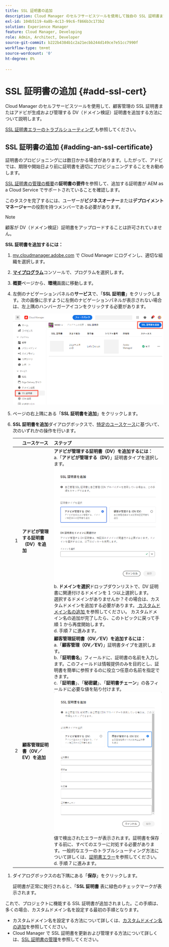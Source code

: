 ```yaml
---
title: SSL 証明書の追加
description: Cloud Manager のセルフサービスツールを使用して独自の SSL 証明書または DV（ドメイン検証）証明書を追加する方法について説明します。
exl-id: 104b5119-4a8b-4c13-99c6-f866b3c173b2
solution: Experience Manager
feature: Cloud Manager, Developing
role: Admin, Architect, Developer
source-git-commit: b222b4384b1c2a21ecbb244d149ce7e51cc7990f
workflow-type: tm+mt
source-wordcount: '0'
ht-degree: 0%

---
```



# SSL 証明書の追加 {#add-ssl-cert}

Cloud Manager のセルフサービスツールを使用して、顧客管理の SSL 証明書またはアドビが生成および管理する DV（ドメイン検証）証明書を追加する方法について説明します。

[SSL 証明書エラーのトラブルシューティング ](/help/implementing/cloud-manager/managing-ssl-certifications/troubleshoot-ssl-cert.md) も参照してください。

## SSL 証明書の追加 {#adding-an-ssl-certificate}

証明書のプロビジョニングには数日かかる場合があります。したがって、アドビでは、期限や開始日より前に証明書を適切にプロビジョニングすることをお勧めします。

[SSL 証明書の管理の概要](/help/implementing/cloud-manager/managing-ssl-certifications/introduction-to-ssl-certificates.md#requirements)の&#x200B;**証明書の要件**&#x200B;を参照して、追加する証明書が AEM as a Cloud Service でサポートされていることを確認します。

このタスクを完了するには、ユーザーが&#x200B;**ビジネスオーナー**&#x200B;または&#x200B;**デプロイメントマネージャー**&#x200B;の役割を持つメンバーである必要があります。

>[!NOTE]
>
>顧客が DV（ドメイン検証）証明書をアップロードすることは許可されていません。

**SSL 証明書を追加するには：**

1. [my.cloudmanager.adobe.com](https://my.cloudmanager.adobe.com/) で Cloud Manager にログインし、適切な組織を選択します。

1. **[マイプログラム](/help/implementing/cloud-manager/navigation.md#my-programs)**&#x200B;コンソールで、プログラムを選択します。

1. **概要**&#x200B;ページから、**環境**&#x200B;画面に移動します。

1. 左側のナビゲーションパネルの&#x200B;**サービス**&#x200B;で、「**SSL 証明書**」をクリックします。次の画像に示すように左側のナビゲーションパネルが表示されない場合は、左上隅のハンバーガーアイコンをクリックする必要があります。

   ![SSL 証明書の追加](/help/implementing/cloud-manager/assets/ssl/ssl-cert-add.png)

1. ページの右上隅にある「**SSL 証明書を追加**」をクリックします。

1. **SSL 証明書を追加**&#x200B;ダイアログボックスで、[特定のユースケース](/help/implementing/cloud-manager/managing-ssl-certifications/introduction-to-ssl-certificates.md)に基づいて、次のいずれかの操作を行います。

   | | ユースケース | ステップ |
   | --- | --- | --- |
   | 1 | **アドビが管理する証明書（DV）を追加** | **アドビが管理する証明書（DV）を追加するには：**<br> a.「**アドビが管理する（DV）**」証明書タイプを選択します。<br>![DV 証明書を追加](/help/implementing/cloud-manager/assets/ssl/add-dv-certificate.png)<br>b. **ドメインを選択**&#x200B;ドロップダウンリストで、DV 証明書に関連付けるドメインを 1 つ以上選択します。<br>選択するドメインがありませんか？その場合は、カスタムドメインを追加する必要があります。[ カスタムドメイン名の追加 ](/help/implementing/cloud-manager/custom-domain-names/add-custom-domain-name.md) を参照してください。 カスタムドメイン名の追加が完了したら、このトピックに戻って手順 1 から再度開始します。<br>d. 手順 7 に進みます。 |
   | 2 | **顧客管理証明書（OV／EV）を追加** | **顧客管理証明書（OV／EV）を追加するには：**<br> a.「**顧客管理（OV／EV）**」証明書タイプを選択します。<br>b.「**証明書名**」フィールドに、証明書の名前を入力します。このフィールドは情報提供のみを目的とし、証明書を簡単に参照するのに役立つ任意の名前を指定できます。<br>c.「**証明書**」、「**秘密鍵**」、「**証明書チェーン**」の各フィールドに必要な値を貼り付けます。<br>![SSL 証明書を追加ダイアログボックス](/help/implementing/cloud-manager/assets/ssl/ssl-cert-02.png)<br>値で検出されたエラーが表示されます。証明書を保存する前に、すべてのエラーに対処する必要があります。一般的なエラーのトラブルシューティング方法について詳しくは、[証明書エラー](#certificate-errors)を参照してください。<br>d. 手順 7 に進みます。 |

<!--
    **Add an SSL certificate:**
    1. Select the certificate type **Customer managed (OV/EV)**.
    1. In **Certificate name** field, enter a name for your certificate. This field is for informational purposes only and can be any name that helps you reference your certificate easily.
    1. In the **Certificate**, **Private key**, and **Certificate chain** fields, paste the required values into their respective fields.

        ![Add SSL certificate dialog box](/help/implementing/cloud-manager/assets/ssl/ssl-cert-02.png)
  
    Any detected errors in values are displayed. Before you can save your certificate, you must address all errors. See [Certificate errors](#certificate-errors) to learn more about troubleshooting common errors.

    **Add a DV certificate:**
    1. Select the certificate type **Adobe managed (DV)**.

        ![Adding a DC certificate](/help/implementing/cloud-manager/assets/ssl/add-dv-certificate.png)

    1. In the **Select domains** drop-down list, select one or more domains that you want associated with the DV certificate.

        No domains to select? If so, it means that you must add a custom domain. See [Add a custom domain](#add-custom-domain). When you are finished, resume the steps from the beginning again. -->

1. ダイアログボックスの右下隅にある「**保存**」をクリックします。

   証明書が正常に発行されると、「**SSL 証明書** 表に緑色のチェックマークが表示されます。

これで、プロジェクトに機能する SSL 証明書が追加されました。この手順は、多くの場合、カスタムドメイン名を設定する最初の手順となります。

* カスタムドメイン名を設定する方法について詳しくは、[カスタムドメイン名の追加](/help/implementing/cloud-manager/custom-domain-names/add-custom-domain-name.md)を参照してください。
* Cloud Manager で SSL 証明書を更新および管理する方法について詳しくは、[SSL 証明書の管理](/help/implementing/cloud-manager/managing-ssl-certifications/managing-certificates.md)を参照してください。

<!--
### Add a custom domain {#add-custom-domain}

Before you can add an Adobe generated and managed Domain Validated (DV) certificate, you must first add a custom domain. The process for doing so is nearly the same as detailed in [Introduction to custom domain names](/help/implementing/cloud-manager/custom-domain-names/introduction.md) and [Add a custom domain name](/help/implementing/cloud-manager/custom-domain-names/add-custom-domain-name.md). However, that functionality is now slightly expanded, as described below.

1. When adding a custom domain name, in the **Verify domain** dialog box, select an **Adobe managed certificate**.

    ![Choose Adobe-managed](assets/verify-domain-dialog.png)

1. In the **Verify domain** dialog box, add a CNAME verification record to your DNS.

    ![Add CNAME entry](assets/verify-domain-dialog-adobe-managed.png)

1. After the domain is created, click the ellipsis button in the list of domains and select **Verify** to verify the domain.

    ![Verify domain](assets/verify-domain.png) 

1. Resume the task [Add a DV certificate](#adding-an-ssl-certificate). -->



